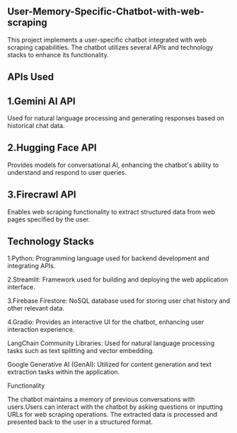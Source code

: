 ## User-Memory-Specific-Chatbot-with-web-scraping

This project implements a user-specific chatbot integrated with web scraping capabilities. The chatbot utilizes several APIs and technology stacks to enhance its functionality.

## APIs Used

## 1.Gemini AI API
Used for natural language processing and generating responses based on historical chat data.
## 2.Hugging Face API
Provides models for conversational AI, enhancing the chatbot's ability to understand and respond to user queries.
## 3.Firecrawl API
Enables web scraping functionality to extract structured data from web pages specified by the user.

## Technology Stacks

1.Python: Programming language used for backend development and integrating APIs.

2.Streamlit: Framework used for building and deploying the web application interface.

3.Firebase Firestore: NoSQL database used for storing user chat history and other relevant data.

4.Gradio: Provides an interactive UI for the chatbot, enhancing user interaction experience.

LangChain Community Libraries: Used for natural language processing tasks such as text splitting and vector embedding.

Google Generative AI (GenAI): Utilized for content generation and text extraction tasks within the application.

Functionality

The chatbot maintains a memory of previous conversations with users.Users can interact with the chatbot by asking questions or inputting URLs for web scraping operations. The extracted data is processed and presented back to the user in a structured format.
